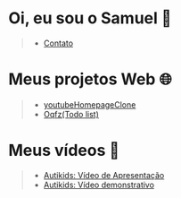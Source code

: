 # Oi, eu sou o Samuel 👋

> + [Contato](https://linktr.ee/sampereirabrt)

# Meus projetos Web 🌐
> + [youtubeHomepageClone](https://sampbrt.github.io/youtubeHomepageClone/)
> + [Oqfz(Todo list)](https://sampbrt.github.io/Oqfz-Todo-list/)

# Meus vídeos 🎥
> + [Autikids: Vídeo de Apresentação](https://www.youtube.com/watch?v=gwaOvcCb9-w)
> + [Autikids: Vídeo demonstrativo](https://www.youtube.com/watch?v=HsBhddAzQME)
